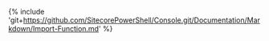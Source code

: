 {% include 'git+https://github.com/SitecorePowerShell/Console.git/Documentation/Markdown/Import-Function.md' %}
